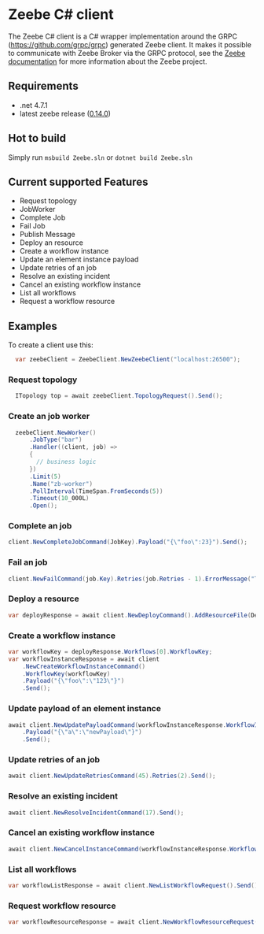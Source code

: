 # Zeebe C# client

The Zeebe C# client is a C# wrapper implementation around the GRPC (https://github.com/grpc/grpc) generated Zeebe client.
It makes it possible to communicate with Zeebe Broker via the GRPC protocol, see the [Zeebe documentation](https://docs.zeebe.io/)
for more information about the Zeebe project.

## Requirements

 * .net 4.7.1
 * latest zeebe release ([0.14.0](https://github.com/zeebe-io/zeebe/releases/tag/0.14.0))

## Hot to build

Simply run `msbuild Zeebe.sln` or `dotnet build Zeebe.sln`

## Current supported Features

* Request topology
* JobWorker
* Complete Job
* Fail Job
* Publish Message
* Deploy an resource
* Create a workflow instance
* Update an element instance payload 
* Update retries of an job
* Resolve an existing incident
* Cancel an existing workflow instance
* List all workflows
* Request a workflow resource

## Examples
To create a client use this:

```csharp
  var zeebeClient = ZeebeClient.NewZeebeClient("localhost:26500");
```

### Request topology

```csharp
  ITopology top = await zeebeClient.TopologyRequest().Send(); 
```

### Create an job worker

```csharp
  zeebeClient.NewWorker()
      .JobType("bar")
      .Handler((client, job) =>
      {
        // business logic
      })
      .Limit(5)
      .Name("zb-worker")
      .PollInterval(TimeSpan.FromSeconds(5))
      .Timeout(10_000L)
      .Open();
```

### Complete an job

```csharp
client.NewCompleteJobCommand(JobKey).Payload("{\"foo\":23}").Send();
```

### Fail an job

```csharp
client.NewFailCommand(job.Key).Retries(job.Retries - 1).ErrorMessage("This job failed.").Send();
```

### Deploy a resource

```csharp
var deployResponse = await client.NewDeployCommand().AddResourceFile(DemoProcessPath).Send();
```

### Create a workflow instance
```csharp
var workflowKey = deployResponse.Workflows[0].WorkflowKey;
var workflowInstanceResponse = await client
    .NewCreateWorkflowInstanceCommand()
    .WorkflowKey(workflowKey)
    .Payload("{\"foo\":\"123\"}")
    .Send();
```

### Update payload of an element instance

```csharp
await client.NewUpdatePayloadCommand(workflowInstanceResponse.WorkflowInstanceKey)
    .Payload("{\"a\":\"newPayload\"}")
    .Send();
```

### Update retries of an job

```csharp
await client.NewUpdateRetriesCommand(45).Retries(2).Send();
```

### Resolve an existing incident

```csharp
await client.NewResolveIncidentCommand(17).Send();
```

### Cancel an existing workflow instance
```csharp
await client.NewCancelInstanceCommand(workflowInstanceResponse.WorkflowInstanceKey).Send();
```

### List all workflows

```csharp
var workflowListResponse = await client.NewListWorkflowRequest().Send();
```

### Request workflow resource

```csharp
var workflowResourceResponse = await client.NewWorkflowResourceRequest().BpmnProcessId("ship-parcel").LatestVersion().Send();
```


